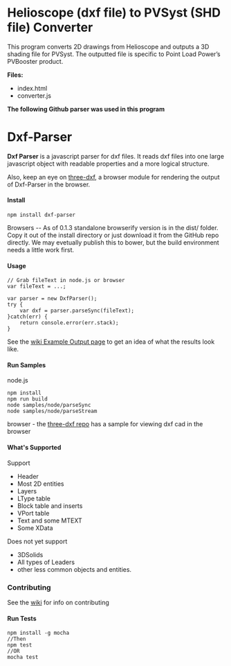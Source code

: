 # Helioscope (dxf file) to PVSyst (SHD file) Converter

This program converts 2D drawings from Helioscope and outputs a 3D shading file for PVSyst. The outputted file is specific to Point Load Power’s PVBooster product.  

**Files:**
- index.html
- converter.js 

**The following Github parser was used in this program**


# Dxf-Parser

**Dxf Parser** is a javascript parser for dxf files. It reads dxf files into one large javascript object with readable properties and a more logical structure.

Also, keep an eye on [three-dxf](https://github.com/gdsestimating/three-dxf), a browser module for rendering the output of Dxf-Parser in the browser.

#### Install
```
npm install dxf-parser
```
Browsers -- As of 0.1.3 standalone browserify version is in the dist/ folder. Copy it out of the install directory or just download it from the GitHub repo directly. We may evetually publish this to bower, but the build environment needs a little work first.

#### Usage
```
// Grab fileText in node.js or browser
var fileText = ...;

var parser = new DxfParser();
try {
    var dxf = parser.parseSync(fileText);
}catch(err) {
    return console.error(err.stack);
}
```

See the [wiki Example Output page](https://github.com/gdsestimating/dxf-parser/wiki/Example-Output) to get an idea of what the results look like.

#### Run Samples
node.js
```
npm install
npm run build
node samples/node/parseSync
node samples/node/parseStream
```

browser - the [three-dxf repo](https://github.com/gdsestimating/three-dxf) has a sample for viewing dxf cad in the browser 

#### What's Supported

Support
* Header
* Most 2D entities
* Layers
* LType table
* Block table and inserts
* VPort table
* Text and some MTEXT
* Some XData

Does not yet support
* 3DSolids
* All types of Leaders
* other less common objects and entities.

### Contributing

See the [wiki](https://github.com/gdsestimating/dxf-parser/wiki) for info on contributing

#### Run Tests
```
npm install -g mocha
//Then
npm test
//OR
mocha test
```
